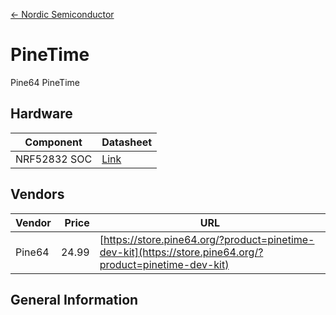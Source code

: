 [<- Nordic Semiconductor](.)

# PineTime
Pine64 PineTime

## Hardware

| Component | Datasheet |
|-|-|
| NRF52832 SOC | [Link](https://infocenter.nordicsemi.com/pdf/nRF52832_PS_v1.0.pdf)|

## Vendors

| Vendor | Price | URL |
|-|-:|-|
| Pine64 | 24.99 | [https://store.pine64.org/?product=pinetime-dev-kit](https://store.pine64.org/?product=pinetime-dev-kit) | 

## General Information